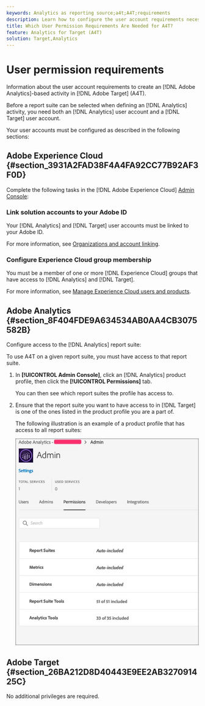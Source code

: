 ```yaml
---
keywords: Analytics as reporting source;a4t;A4T;requirements
description: Learn how to configure the user account requirements necessary to create an Adobe Analytics-based activity in Adobe Target using Analytics for Target (A4T).
title: Which User Permission Requirements Are Needed for A4T?
feature: Analytics for Target (A4T)
solution: Target,Analytics
---
```


# User permission requirements

Information about the user account requirements to create an [!DNL Adobe Analytics]-based activity in [!DNL Adobe Target] (A4T).

Before a report suite can be selected when defining an [!DNL Analytics] activity, you need both an [!DNL Analytics] user account and a [!DNL Target] user account. 

Your user accounts must be configured as described in the following sections:

## Adobe Experience Cloud {#section_3931A2FAD38F4A4FA92CC77B92AF3F0D}

Complete the following tasks in the [!DNL Adobe Experience Cloud] [Admin Console](https://adminconsole.adobe.com):

### Link solution accounts to your Adobe ID

Your [!DNL Analytics] and [!DNL Target] user accounts must be linked to your Adobe ID.

For more information, see [Organizations and account linking](https://docs.adobe.com/help/en/core-services/interface/manage-users-and-products/organizations.html).

### Configure Experience Cloud group membership

You must be a member of one or more [!DNL Experience Cloud] groups that have access to [!DNL Analytics] and [!DNL Target].

For more information, see [Manage Experience Cloud users and products](https://experienceleague.adobe.com/docs/core-services/interface/manage-users-and-products/admin-getting-started.html).

## Adobe Analytics {#section_8F404FDE9A634534AB0AA4CB3075582B}

Configure access to the [!DNL Analytics] report suite:

To use A4T on a given report suite, you must have access to that report suite. 

1. In **[!UICONTROL Admin Console]**, click an [!DNL Analytics] product profile, then click the **[!UICONTROL Permissions]** tab. 

   You can then see which report suites the profile has access to. 

1. Ensure that the report suite you want to have access to in [!DNL Target] is one of the ones listed in the product profile you are a part of.

   The following illustration is an example of a product profile that has access to all report suites:

   ![Admin Console Permission tab](/help/c-integrating-target-with-mac/a4t/assets/permissions-tab.png)

## Adobe Target {#section_26BA212D8D40443E9EE2AB327091425C}

No additional privileges are required.
